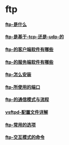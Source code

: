 
# ftp

#### [ftp-是什么](../network/ftp-是什么.md)

#### [ftp-是基于-tcp-还是-udp-的](../network/ftp-是基于-tcp-还是-udp-的.md)

#### [ftp-的客户端软件有哪些](../network/ftp-的客户端软件有哪些.md)

#### [ftp-的服务端软件有哪些](../network/ftp-的服务端软件有哪些.md)

#### [ftp-怎么安装](../network/ftp-怎么安装.md)

#### [ftp-所使用的端口](../network/ftp-所使用的端口.md)

#### [ftp-的通信模式与流程](../ftp/ftp-的通信模式与流程.md)

#### [vsftpd-配置文件详解](../ftp/vsftpd-配置文件详解.md)

#### [ftp-常用的选项](../ftp/ftp-常用的选项.md)

#### [ftp-交互模式的命令](../ftp/ftp-交互模式的命令.md)





